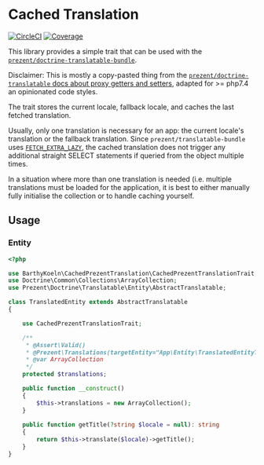 # Cached Translation

[![CircleCI](https://circleci.com/gh/barthy-koeln/cached-prezent-translation.svg?style=svg&circle-token=55da37f6895e997d545b9548abdc22f54adecbb5)](https://circleci.com/gh/barthy-koeln/cached-prezent-translation)
[![Coverage](https://img.shields.io/endpoint.svg?url=https%3A%2F%2Fbadges.barthy.koeln%2Fbadge%2Fcached-prezent-translation%2Fcoverage)](https://circleci.com/gh/barthy-koeln/cached-prezent-translation/tree/master)

This library provides a simple trait that can be used with the [`prezent/doctrine-translatable-bundle`](https://github.com/Prezent/doctrine-translatable-bundle).

Disclaimer: This is mostly a copy-pasted thing from the [`prezent/doctrine-translatable` docs about proxy getters and setters](https://github.com/Prezent/doctrine-translatable/blob/master/doc/getting-started.md#proxy-getters-and-setters), adapted for >= php7.4 an opinionated code styles.

The trait stores the current locale, fallback locale, and caches the last fetched translation.

Usually, only one translation is necessary for an app: the current locale's translation or the fallback translation.
Since `prezent/translatable-bundle` uses [`FETCH_EXTRA_LAZY`](https://www.doctrine-project.org/projects/doctrine-orm/en/2.7/tutorials/extra-lazy-associations.html),
the cached translation does not trigger any additional straight SELECT statements if queried from the object multiple times.

In a situation where more than one translation is needed (i.e. multiple translations must be loaded for the application,
it is best to either manually fully initialise the collection or to handle caching yourself.

## Usage

### Entity

````php
<?php

use BarthyKoeln\CachedPrezentTranslation\CachedPrezentTranslationTrait;
use Doctrine\Common\Collections\ArrayCollection;
use Prezent\Doctrine\Translatable\Entity\AbstractTranslatable;

class TranslatedEntity extends AbstractTranslatable
{

    use CachedPrezentTranslationTrait;

    /**
     * @Assert\Valid()
     * @Prezent\Translations(targetEntity="App\Entity\TranslatedEntityTranslation")
     * @var ArrayCollection
     */
    protected $translations;

    public function __construct()
    {
        $this->translations = new ArrayCollection();
    }
    
    public function getTitle(?string $locale = null): string
    {
        return $this->translate($locale)->getTitle();
    }
}
````
